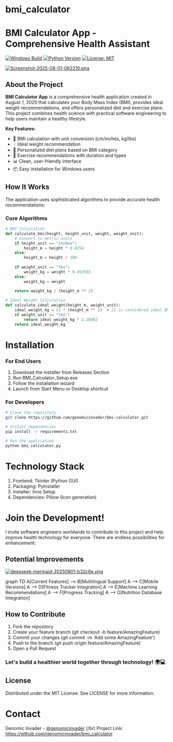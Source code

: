 # bmi_calculator



# BMI Calculator App - Comprehensive Health Assistant

[![Windows Build](https://img.shields.io/badge/Platform-Windows-blue)](https://github.com/genomicinvader/bmi_calculator/releases)
[![Python Version](https://img.shields.io/badge/Python-3.10%2B-green)](https://python.org)
[![License: MIT](https://img.shields.io/badge/License-MIT-yellow.svg)](https://opensource.org/licenses/MIT)

[![Screenshot-2025-08-01-062210.png](https://i.postimg.cc/15y7SBjD/Screenshot-2025-08-01-062210.png)](https://postimg.cc/DmYPdrFz)


## About the Project

**BMI Calculator App** is a comprehensive health application created in August 1, 2025 that calculates your Body Mass Index (BMI), provides ideal weight recommendations, and offers personalized diet and exercise plans. This project combines health science with practical software engineering to help users maintain a healthy lifestyle.

**Key Features:**
- 🧮 BMI calculation with unit conversion (cm/inches, kg/lbs)
- 💡 Ideal weight recommendation
- 🥗 Personalized diet plans based on BMI category
- 🏃 Exercise recommendations with duration and types
- 📊 Clean, user-friendly interface
- 📦 Easy installation for Windows users

## How It Works

The application uses sophisticated algorithms to provide accurate health recommendations:

### Core Algorithms
```python
# BMI Calculation
def calculate_bmi(height, height_unit, weight, weight_unit):
    # Convert to metric units
    if height_unit == "inches":
        height_m = height * 0.0254
    else:
        height_m = height / 100
    
    if weight_unit == "lbs":
        weight_kg = weight * 0.453592
    else:
        weight_kg = weight
    
    return weight_kg / (height_m ** 2)

# Ideal Weight Calculation
def calculate_ideal_weight(height_m, weight_unit):
    ideal_weight_kg = 22 * (height_m ** 2)  # 22 is considered ideal BMI
    if weight_unit == "lbs":
        return ideal_weight_kg * 2.20462
    return ideal_weight_kg


```




# Installation
### For End Users
1. Download the installer from Releases Section
2. Run BMI_Calculator_Setup.exe
3. Follow the installation wizard
4. Launch from Start Menu or Desktop shortcut

### For Developers

```Bash
# Clone the repository
git clone https://github.com/genomicinvader/bmi-calculator.git

# Install dependencies
pip install -r requirements.txt

# Run the application
python bmi_calculator.py
```


# Technology Stack
1. Frontend: Tkinter (Python GUI)
2. Packaging: PyInstaller
3. Installer: Inno Setup
4. Dependencies: Pillow (Icon generation)

# Join the Development!
I invite software engineers worldwide to contribute to this project and help improve health technology for everyone. There are endless possibilities for enhancement:

## Potential Improvements
[![deepseek-mermaid-20250801-b32c8e.png](https://i.postimg.cc/sXzyR8G5/deepseek-mermaid-20250801-b32c8e.png)](https://postimg.cc/d75g25B0)

graph TD
    A[Current Features] --> B[Multilingual Support]
    A --> C[Mobile Versions]
    A --> D[Fitness Tracker Integration]
    A --> E[Machine Learning Recommendations]
    A --> F[Progress Tracking]
    A --> G[Nutrition Database Integration]

## How to Contribute
1. Fork the repository
2. Create your feature branch (git checkout -b feature/AmazingFeature)
3. Commit your changes (git commit -m 'Add some AmazingFeature')
4. Push to the branch (git push origin feature/AmazingFeature)
5. Open a Pull Request

### Let's build a healthier world together through technology! 🌍💻

## License
Distributed under the MIT License. See LICENSE for more information.

# Contact
Genomic Invader - [@genomicinvader](https://github.com/genomicinvader) (/br)
Project Link: https://github.com/genomicinvader/bmi_calculator
